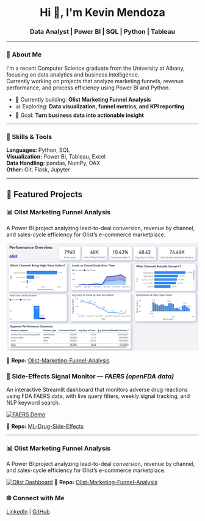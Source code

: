 <h1 align="center">Hi 👋, I'm Kevin Mendoza</h1>
<h3 align="center">Data Analyst | Power BI | SQL | Python | Tableau</h3>

---

### 🚀 About Me
I'm a recent Computer Science graduate from the University at Albany, focusing on data analytics and business intelligence.  
Currently working on projects that analyze marketing funnels, revenue performance, and process efficiency using Power BI and Python.

- 🔭 Currently building: **Olist Marketing Funnel Analysis**
- 📊 Exploring: **Data visualization, funnel metrics, and KPI reporting**
- 🎯 Goal: **Turn business data into actionable insight**

---

### 🧠 Skills & Tools
**Languages:** Python, SQL  
**Visualization:** Power BI, Tableau, Excel  
**Data Handling:** pandas, NumPy, DAX  
**Other:** Git, Flask, Jupyter  

---

## 🚀 Featured Projects


### 📊 Olist Marketing Funnel Analysis
A Power BI project analyzing lead-to-deal conversion, revenue by channel, and sales-cycle efficiency for Olist’s e-commerce marketplace.

![Full Funnel Performance Dashboard](https://github.com/Kevinm360/Olist-Marketing-Funnel-Analysis/blob/main/images/performance.png?raw=true)

🔗 **Repo:** [Olist-Marketing-Funnel-Analysis](https://github.com/Kevinm360/Olist-Marketing-Funnel-Analysis)



### 🧠 Side-Effects Signal Monitor — *FAERS (openFDA data)*
An interactive Streamlit dashboard that monitors adverse drug reactions using FDA FAERS data, with live query filters, weekly signal tracking, and NLP keyword search.

[![FAERS Demo](https://github.com/Kevinm360/ML-Drug-Side-Effects/blob/main/demo.gif?raw=true)](https://github.com/Kevinm360/ML-Drug-Side-Effects)



🔗 **Repo:** [ML-Drug-Side-Effects](https://github.com/Kevinm360/ML-Drug-Side-Effects)

---

### 📊 Olist Marketing Funnel Analysis
A Power BI project analyzing lead-to-deal conversion, revenue by channel, and sales-cycle efficiency for Olist’s e-commerce marketplace.

[![Olist Dashboard](images/funnel_overview.png)](https://github.com/Kevinm360/Olist-Marketing-Funnel-Analysis)
🔗 **Repo:** [Olist-Marketing-Funnel-Analysis](https://github.com/Kevinm360/Olist-Marketing-Funnel-Analysis)


### 🌐 Connect with Me
[LinkedIn](https://www.linkedin.com/in/kevin-mendoza-599857231/) | [GitHub](https://github.com/Kevinm360)  

